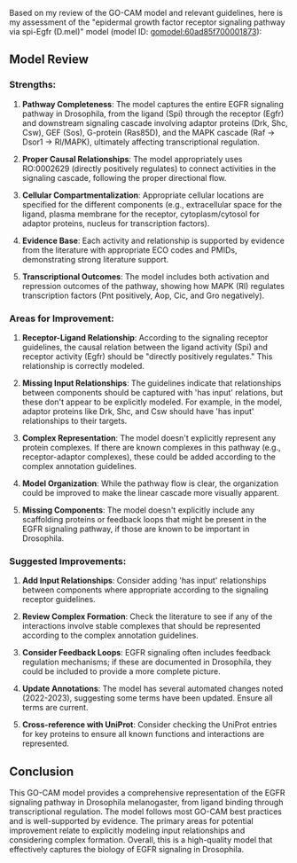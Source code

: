 Based on my review of the GO-CAM model and relevant guidelines, here is my assessment of the "epidermal growth factor receptor signaling pathway via spi-Egfr (D.mel)" model (model ID: [gomodel:60ad85f700001873](https://bioregistry.io/go.model:60ad85f700001873)):

## Model Review

### Strengths:

1. **Pathway Completeness**: The model captures the entire EGFR signaling pathway in Drosophila, from the ligand (Spi) through the receptor (Egfr) and downstream signaling cascade involving adaptor proteins (Drk, Shc, Csw), GEF (Sos), G-protein (Ras85D), and the MAPK cascade (Raf → Dsor1 → Rl/MAPK), ultimately affecting transcriptional regulation.

2. **Proper Causal Relationships**: The model appropriately uses RO:0002629 (directly positively regulates) to connect activities in the signaling cascade, following the proper directional flow.

3. **Cellular Compartmentalization**: Appropriate cellular locations are specified for the different components (e.g., extracellular space for the ligand, plasma membrane for the receptor, cytoplasm/cytosol for adaptor proteins, nucleus for transcription factors).

4. **Evidence Base**: Each activity and relationship is supported by evidence from the literature with appropriate ECO codes and PMIDs, demonstrating strong literature support.

5. **Transcriptional Outcomes**: The model includes both activation and repression outcomes of the pathway, showing how MAPK (Rl) regulates transcription factors (Pnt positively, Aop, Cic, and Gro negatively).

### Areas for Improvement:

1. **Receptor-Ligand Relationship**: According to the signaling receptor guidelines, the causal relation between the ligand activity (Spi) and receptor activity (Egfr) should be "directly positively regulates." This relationship is correctly modeled.

2. **Missing Input Relationships**: The guidelines indicate that relationships between components should be captured with 'has input' relations, but these don't appear to be explicitly modeled. For example, in the model, adaptor proteins like Drk, Shc, and Csw should have 'has input' relationships to their targets.

3. **Complex Representation**: The model doesn't explicitly represent any protein complexes. If there are known complexes in this pathway (e.g., receptor-adaptor complexes), these could be added according to the complex annotation guidelines.

4. **Model Organization**: While the pathway flow is clear, the organization could be improved to make the linear cascade more visually apparent.

5. **Missing Components**: The model doesn't explicitly include any scaffolding proteins or feedback loops that might be present in the EGFR signaling pathway, if those are known to be important in Drosophila.

### Suggested Improvements:

1. **Add Input Relationships**: Consider adding 'has input' relationships between components where appropriate according to the signaling receptor guidelines.

2. **Review Complex Formation**: Check the literature to see if any of the interactions involve stable complexes that should be represented according to the complex annotation guidelines.

3. **Consider Feedback Loops**: EGFR signaling often includes feedback regulation mechanisms; if these are documented in Drosophila, they could be included to provide a more complete picture.

4. **Update Annotations**: The model has several automated changes noted (2022-2023), suggesting some terms have been updated. Ensure all terms are current.

5. **Cross-reference with UniProt**: Consider checking the UniProt entries for key proteins to ensure all known functions and interactions are represented.

## Conclusion

This GO-CAM model provides a comprehensive representation of the EGFR signaling pathway in Drosophila melanogaster, from ligand binding through transcriptional regulation. The model follows most GO-CAM best practices and is well-supported by evidence. The primary areas for potential improvement relate to explicitly modeling input relationships and considering complex formation. Overall, this is a high-quality model that effectively captures the biology of EGFR signaling in Drosophila.